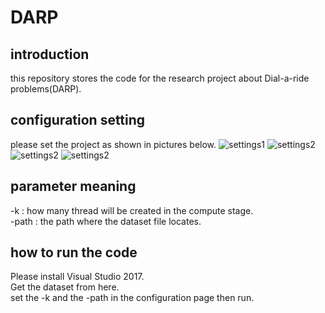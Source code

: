# DARP
## introduction
this repository stores the code for the research project about Dial-a-ride problems(DARP).
## configuration setting
please set the project as shown in pictures below.
![settings1](https://github.com/henhimicons/image-folder/blob/master/fig1.png)
![settings2](https://github.com/henhimicons/image-folder/blob/master/fig2.png)
![settings2](https://github.com/henhimicons/image-folder/blob/master/fig3.png)
![settings2](https://github.com/henhimicons/image-folder/blob/master/fig4.png)
## parameter meaning
-k : how many thread will be created in the compute stage.    
-path : the path where the dataset file locates.  
## how to run the code
Please install Visual Studio 2017.  
Get the dataset from here.  
set the -k and the -path in the configuration page then run.  
